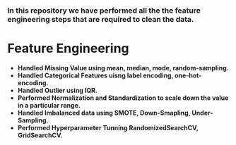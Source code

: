 <h3> In this repository we have performed all the the feature engineering steps that are required to clean the data. </h3>
<h1> <b> Feature Engineering </h1>
  <ul>
    <li> Handled Missing Value using mean, median, mode, random-sampling.</li>
    <li> Handled Categorical Features uisng label encoding, one-hot-encoding.</li>
    <li> Handled Outlier using IQR. </li>
    <li> Performed Normalization and Standardization to scale down the value in a particular range. </li>
    <li> Handled Imbalanced data using SMOTE, Down-Smapling, Under-Sampling. </li>
    <li> Performed Hyperparameter Tunning RandomizedSearchCV, GridSearchCV. </li>
   </ul>
